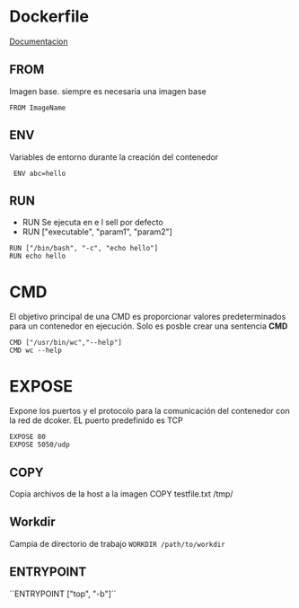 # Dockerfile 
[Documentacion](https://docs.docker.com/engine/reference/builder/)

## FROM
Imagen base. siempre es necesaria una imagen base

`` FROM ImageName ``

## ENV
Variables de entorno durante la creación del contenedor

`` ENV abc=hello`` 

## RUN 

- RUN <command>  Se ejecuta en e l sell por defecto 
- RUN  ["executable", "param1", "param2"]

```
RUN ["/bin/bash", "-c", "echo hello"]
RUN echo hello
```

# CMD 
El objetivo principal de una CMD es proporcionar valores predeterminados para un contenedor en ejecución. Solo es posble crear una sentencia **CMD**

```
CMD ["/usr/bin/wc","--help"]
CMD wc --help
```

# EXPOSE 

Expone los puertos y el protocolo para la comunicación del contenedor con la red de dcoker. EL puerto predefinido es TCP

```
EXPOSE 80
EXPOSE 5050/udp
```

## COPY 
Copia archivos de la host a la imagen 
COPY testfile.txt /tmp/


## Workdir
Campia de directorio de trabajo 
```WORKDIR /path/to/workdir``` 

## ENTRYPOINT 
´´ENTRYPOINT ["top", "-b"]´´

